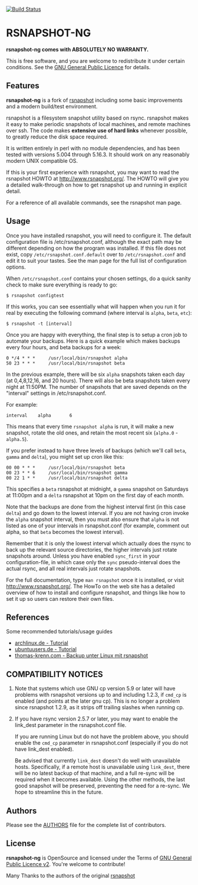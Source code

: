 [![Build Status](https://travis-ci.org/AenonDynamics/rsnapshot-ng.svg?branch=ng)](https://travis-ci.org/AenonDynamics/rsnapshot-ng)

RSNAPSHOT-NG
===============================================================================

**rsnapshot-ng comes with ABSOLUTELY NO WARRANTY.**

This is free software, and you are welcome to redistribute it under certain conditions. See the [GNU General Public Licence](LICENSE.md) for details.

Features
----------------------------------------------------------------------------------

**rsnapshot-ng** is a fork of [rsnapshot](https://github.com/rsnapshot/rsnapshot) including some basic improvements and a modern build/test environment.

rsnapshot is a filesystem snapshot utility based on rsync. rsnapshot makes it easy to make periodic snapshots of local machines, and remote machines over ssh.
The code makes **extensive use of hard links** whenever possible, to greatly reduce the disk space required.

It is written entirely in perl with no module dependencies, and has been tested with versions 5.004 through 5.16.3. It should work on any reasonably
modern UNIX compatible OS.

If this is your first experience with rsnapshot, you may want to read the rsnapshot HOWTO at http://www.rsnapshot.org/. 
The HOWTO will give you a detailed walk-through on how to get rsnapshot up and running in explicit detail.

For a reference of all available commands, see the rsnapshot man page.

Usage
------------------------------------------------------

Once you have installed rsnapshot, you will need to configure it.
The default configuration file is /etc/rsnapshot.conf, although the exact path
may be different depending on how the program was installed. If this
file does not exist, copy `/etc/rsnapshot.conf.default` over to
`/etc/rsnapshot.conf` and edit it to suit your tastes. See the man page for
the full list of configuration options.

When `/etc/rsnapshot.conf` contains your chosen settings, do a quick sanity
check to make sure everything is ready to go:

    $ rsnapshot configtest

If this works, you can see essentially what will happen when you run it for
real by executing the following command (where interval is `alpha`, `beta`, `etc`):

    $ rsnapshot -t [interval]

Once you are happy with everything, the final step is to setup a cron job to
automate your backups. Here is a quick example which makes backups every four
hours, and beta backups for a week:

    0 */4 * * *     /usr/local/bin/rsnapshot alpha
    50 23 * * *     /usr/local/bin/rsnapshot beta

In the previous example, there will be six `alpha` snapshots
taken each day (at 0,4,8,12,16, and 20 hours). There will also
be beta snapshots taken every night at 11:50PM. The number of
snapshots that are saved depends on the "interval" settings in
/etc/rsnapshot.conf.

For example:

    interval	alpha		6

This means that every time `rsnapshot alpha` is run, it will make a
new snapshot, rotate the old ones, and retain the most recent six
(`alpha.0` - `alpha.5`).

If you prefer instead to have three levels of backups (which we'll
call `beta`, `gamma` and `delta`), you might set up cron like this:

    00 00 * * *     /usr/local/bin/rsnapshot beta
    00 23 * * 6     /usr/local/bin/rsnapshot gamma
    00 22 1 * *     /usr/local/bin/rsnapshot delta

This specifies a `beta` rsnapshot at midnight, a `gamma` snapshot
on Saturdays at 11:00pm and a `delta` rsnapshot at 10pm on the
first day of each month.

Note that the backups are done from the highest interval first
(in this case `delta`) and go down to the lowest interval.  If
you are not having cron invoke the `alpha` snapshot interval,
then you must also ensure that `alpha` is not listed as one of
your intervals in rsnapshot.conf (for example, comment out alpha,
so that `beta` becomes the lowest interval).

Remember that it is only the lowest interval which actually does
the rsync to back up the relevant source directories, the higher
intervals just rotate snapshots around.  Unless you have enabled
`sync_first` in your configuration-file, in which case only the `sync`
pseudo-interval does the actual rsync, and all real intervals
just rotate snapshots.

For the full documentation, type `man rsnapshot` once it is installed,
or visit http://www.rsnapshot.org/.  The HowTo on the web site has a
detailed overview of how to install and configure rsnapshot, and things
like how to set it up so users can restore their own files.

References
--------------------------------------------------------------

Some recommended tutorials/usage guides

* [archlinux.de - Tutorial](https://wiki.archlinux.de/title/Rsnapshot)
* [ubuntuusers.de - Tutorial](https://wiki.ubuntuusers.de/rsnapshot/)
* [thomas-krenn.com - Backup unter Linux mit rsnapshot](https://www.thomas-krenn.com/de/wiki/Backup_unter_Linux_mit_rsnapshot)


COMPATIBILITY NOTICES
--------------------------------------------------------------

 1. Note that systems which use GNU cp version 5.9 or later will have problems
    with rsnapshot versions up to and including 1.2.3, if `cmd_cp` is enabled
    (and points at the later gnu cp).  This is no longer a problem since
    rsnapshot 1.2.9, as it strips off trailing slashes when running cp.

 2. If you have rsync version 2.5.7 or later, you may want to enable the
    link_dest parameter in the rsnapshot.conf file.

    If you are running Linux but do not have the problem above, you should
    enable the `cmd_cp` parameter in rsnapshot.conf (especially if you do not
    have link_dest enabled).

    Be advised that currently `link_dest` doesn't do well with unavailable hosts.
    Specifically, if a remote host is unavailable using `link_dest`, there will
    be no latest backup of that machine, and a full re-sync will be required
    when it becomes available. Using the other methods, the last good snapshot
    will be preserved, preventing the need for a re-sync. We hope to streamline
    this in the future.

Authors
--------------------------------------------------------

Please see the [AUTHORS](AUTHORS,md) file for the complete list of contributors.


License
-------

**rsnapshot-ng** is OpenSource and licensed under the Terms of [GNU General Public Licence v2](LICENSE.md). You're welcome to contribute!

Many Thanks to the authors of the original [rsnapshot](https://github.com/rsnapshot/rsnapshot)
